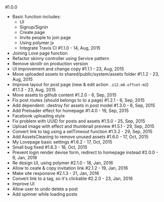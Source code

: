 #1.0.0
  - Basic function includes:
    + UI
    + Signup/Signin
    + Create page
    + Invite people to join page
    + Using polymer js
    + Integrate Travis CI
#1.1.0 - 14, Aug, 2015
  - Joining Love page function
  - Refactor skinny controller using Service pattern
  - Remove skrollr on production version
  - UI improvement and change copy
#1.1.1 - 23, Aug, 2015
  - Move uploaded assets to shared/public/system/assets folder
#1.1.2 - 23, Aug, 2015
  - Improve layout for post page (new & edit action `.s12.m8.offset-m2`)
#1.1.3 - 23, Aug, 2015
  - Move assets to github content
#1.2.0 - 6, Sep, 2015
  - Fix post routes (should belongs to to a page)
#1.2.1 - 6, Sep, 2015
  - Add dependent: :destroy for assets in post model
#1.3.0 - 6, Sep, 2015
  - Add Preloader effect for homepage
#1.4.0 - 19, Sep, 2015
  - Facebook uploading style
  - Fix problem with UUID for posts and assets
#1.5.0 - 25, Sep, 2015
  - Upload image with effect and thumbnail preview
#1.5.1 - 29, Sep, 2015
  - Convert link to <a> tag using a setTimeout function
#1.5.2 - 29, Sep, 2015
  - Add AssetsCleaning to remove unused assets
#1.6.0 - 17, Oct, 2015
  - My Lovepage basic settings
#1.6.2 - 17, Oct, 2015
  - Small bug fixed
#1.6.3 - 18, Oct, 2015
  - Prevent login render devise form, redirect to homepage instead
#2.0.0 - 9, Jan, 2016
  - Re design UI, using polymer
#2.1.0 - 18, Jan, 2016
  - Allow to ceate & copy invitation link
#2.1.2 - 19, Jan, 2016
  - Make site responsive
#2.1.3 - 21, Jan, 2016
  - Convert link to a tag, so it's clickable
#2.2.0 - 23, Jan, 2016
  - Improve UI
  - Allow user to undo delete a post
  - Add spinner while loading posts
